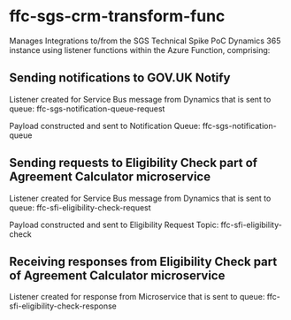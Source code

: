 # ffc-sgs-crm-transform-func
Manages Integrations to/from the SGS Technical Spike PoC Dynamics 365 instance using listener functions within the Azure Function, comprising:

## Sending notifications to GOV.UK Notify

Listener created for Service Bus message from Dynamics that is sent to queue: ffc-sgs-notification-queue-request

Payload constructed and sent to Notification Queue: ffc-sgs-notification-queue

## Sending requests to Eligibility Check part of Agreement Calculator microservice

Listener created for Service Bus message from Dynamics that is sent to queue: ffc-sfi-eligibility-check-request

Payload constructed and sent to Eligibility Request Topic: ffc-sfi-eligibility-check

## Receiving responses from Eligibility Check part of Agreement Calculator microservice

Listener created for response from Microservice that is sent to queue: ffc-sfi-eligibility-check-response
